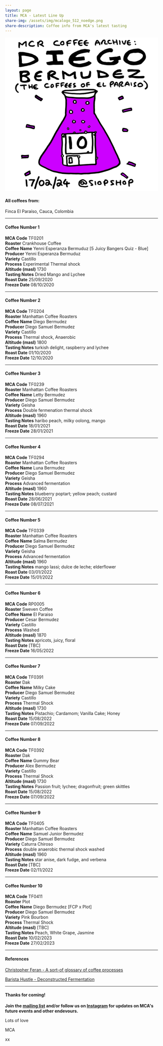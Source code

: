 ```yaml
---
layout: page
title: MCA - Latest Line Up
share-img: /assets/img/mcalogo_512_noedge.png
share-description: Coffee info from MCA's latest tasting
---
```

![MCA10 - Diego Bermudez](/assets/img/events/mca10_poster_final_1080px.png)

#### All coffees from:
Finca El Paraíso, Cauca, Colombia

---

#### Coffee Number 1

**MCA Code**	TF0201	  
**Roaster**	Crankhouse Coffee	  
**Coffee Name**	Yenni Esperanza Bermuduz [5 Juicy Bangers Quiz - Blue]	  
**Producer**	Yenni Esperanza Bermuduz	  
**Variety**	Castillo	  
**Process**	Experimental Thermal shock	  
**Altitude (masl)**	1730	  
**Tasting Notes**	Dried Mango and Lychee	  
**Roast Date**	25/09/2020	  
**Freeze Date**	08/10/2020	  

---

#### Coffee Number 2	

**MCA Code**	TF0204	  
**Roaster**	Manhattan Coffee Roasters	  
**Coffee Name**	Diego Bermudez	  
**Producer**	Diego Samuel Bermudez	  
**Variety**	Castillo	  
**Process**	Thermal shock, Anaerobic	  
**Altitude (masl)**	1800	  
**Tasting Notes**	turkish delight, raspberry and lychee	  
**Roast Date**	01/10/2020	  
**Freeze Date**	12/10/2020	  			
	
---

#### Coffee Number 3	

**MCA Code**	TF0239	  
**Roaster**	Manhattan Coffee Roasters	  
**Coffee Name**	Letty Bermudez	  
**Producer**	Diego Samuel Bermudez	  
**Variety**	Geisha	  
**Process**	Double fermenation thermal shock	  
**Altitude (masl)**	1960	  
**Tasting Notes**	haribo peach, milky oolong, mango	  
**Roast Date**	18/01/2021	  
**Freeze Date**	28/01/2021	  		
	
---

#### Coffee Number 4

**MCA Code**	TF0294	  
**Roaster**	Manhattan Coffee Roasters	  
**Coffee Name**	Luna Bermudez	  
**Producer**	Diego Samuel Bermudez	  
**Variety**	Geisha	  
**Process**	Advanced fermentation	  
**Altitude (masl)**	1960	  
**Tasting Notes**	blueberry poptart; yellow peach; custard	  
**Roast Date**	28/06/2021	  
**Freeze Date**	08/07/2021	  		

---

#### Coffee Number 5

**MCA Code**	TF0339	  
**Roaster**	Manhattan Coffee Roasters	  
**Coffee Name**	Salma Bermudez	  
**Producer**	Diego Samuel Bermudez	  
**Variety**	Geisha	  
**Process**	Advanced fermentation	  
**Altitude (masl)**	1960	  
**Tasting Notes**	mango lassi; dulce de leche; elderflower	  
**Roast Date**	03/01/2022	  
**Freeze Date**	15/01/2022	  

---

#### Coffee Number 6	

**MCA Code**	RP0005	  
**Roaster**	Sweven Coffee	  
**Coffee Name**	El Paraiso	  
**Producer**	Cesar Bermudez	  
**Variety**	Castillo	  
**Process**	Washed	  
**Altitude (masl)**	1870	  
**Tasting Notes**	apricots, juicy, floral	  
**Roast Date**	[TBC]	  
**Freeze Date**	16/05/2022	  			

---

#### Coffee Number 7	

**MCA Code**	TF0391	  
**Roaster**	Dak	  
**Coffee Name**	Milky Cake	  
**Producer**	Diego Samuel Bermudez	  
**Variety**	Castillo	  
**Process**	Thermal Shock	  
**Altitude (masl)**	1730	  
**Tasting Notes**	Pistachio; Cardamom; Vanilla Cake; Honey	  
**Roast Date**	15/08/2022	  
**Freeze Date**	07/09/2022	  			

---

#### Coffee Number 8	

**MCA Code**	TF0392	  
**Roaster**	Dak	  
**Coffee Name**	Gummy Bear	  
**Producer**	Alex Bermudez	  
**Variety**	Castillo	  
**Process**	Thermal Shock	  
**Altitude (masl)**	1730	  
**Tasting Notes**	Passion fruit; lychee; dragonfruit; green skittles	  
**Roast Date**	15/08/2022	  
**Freeze Date**	07/09/2022	  			
	
---

#### Coffee Number 9	

**MCA Code**	TF0405	  
**Roaster**	Manhattan Coffee Roasters	  
**Coffee Name**	Samuel Junior Bermudez	  
**Producer**	Diego Samuel Bermudez	  
**Variety**	Caturra Chiroso	  
**Process**	double anaerobic thermal shock washed	  
**Altitude (masl)**	1960	  
**Tasting Notes**	star anise, dark fudge, and verbena	  
**Roast Date**	[TBC]	  
**Freeze Date**	02/11/2022	  		

---

#### Coffee Number 10

**MCA Code**	TF0411	  
**Roaster**	Plot	  
**Coffee Name**	Diego Bermudez [FCP x Plot]	  
**Producer**	Diego Samuel Bermudez	  
**Variety**	Pink Bourbon	  
**Process**	Thermal Shock	  
**Altitude (masl)**	[TBC]	  
**Tasting Notes**	Peach, White Grape, Jasmine	  
**Roast Date**	10/02/2023	  
**Freeze Date**	27/02/2023	  

---

#### References

[Christopher Feran - A sort-of glossary of coffee processes](https://christopherferan.com/2022/08/19/a-sort-of-glossary-of-coffee-processes/)

[Barista Hustle - Deconstructed Fermentation](https://www.baristahustle.com/blog/deconstructed-fermentation/)

---

#### Thanks for coming!

**Join the [mailing list](http://eepurl.com/gaXOT5) and/or follow us on [Instagram](https://www.instagram.com/manchestercoffeearchive) for updates on MCA's future events and other endevours.**

Lots of love

MCA

xx
